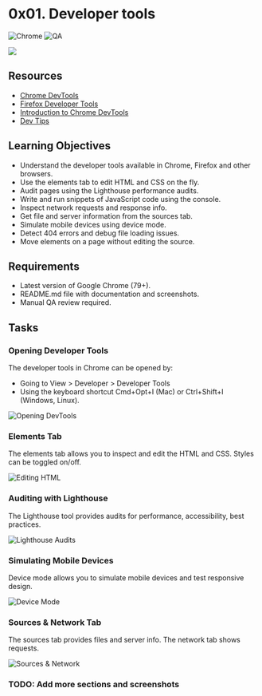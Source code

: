 # 0x01. Developer tools 

![Chrome](https://img.shields.io/badge/Chrome-v79-green.svg)
![QA](https://img.shields.io/badge/Manual%20QA-required-yellow.svg)

<img src="https://img.icons8.com/color/48/000000/devtools.png"/>

## Resources

- [Chrome DevTools](https://developer.chrome.com/docs/devtools/)
- [Firefox Developer Tools](https://developer.mozilla.org/en-US/docs/Tools) 
- [Introduction to Chrome DevTools](https://www.codeschool.com/courses/discover-devtools)
- [Dev Tips](https://umaar.com/dev-tips/)

## Learning Objectives

- Understand the developer tools available in Chrome, Firefox and other browsers.
- Use the elements tab to edit HTML and CSS on the fly.
- Audit pages using the Lighthouse performance audits. 
- Write and run snippets of JavaScript code using the console.
- Inspect network requests and response info.
- Get file and server information from the sources tab.
- Simulate mobile devices using device mode. 
- Detect 404 errors and debug file loading issues.
- Move elements on a page without editing the source.

## Requirements

- Latest version of Google Chrome (79+).
- README.md file with documentation and screenshots.
- Manual QA review required.

## Tasks

### Opening Developer Tools

The developer tools in Chrome can be opened by:

- Going to View > Developer > Developer Tools
- Using the keyboard shortcut Cmd+Opt+I (Mac) or Ctrl+Shift+I (Windows, Linux).

![Opening DevTools](images/open-dev-tools.png)

### Elements Tab

The elements tab allows you to inspect and edit the HTML and CSS. Styles can be toggled on/off.

![Editing HTML](images/edit-html.png)

### Auditing with Lighthouse

The Lighthouse tool provides audits for performance, accessibility, best practices.

![Lighthouse Audits](images/lighthouse.png)

### Simulating Mobile Devices

Device mode allows you to simulate mobile devices and test responsive design.

![Device Mode](images/device-mode.png) 

### Sources & Network Tab

The sources tab provides files and server info. The network tab shows requests.

![Sources & Network](images/sources-network.png)

### TODO: Add more sections and screenshots

